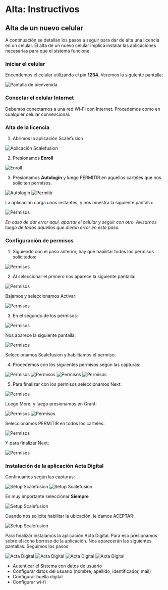 # Alta: Instructivos

## Alta de un nuevo celular
A continuación se detallan los pasos a seguir para dar de alta una licencia en un celular. El alta de un nuevo celular implica instalar las aplicaciones necesarias para que el sistema funcione.

###  Iniciar el celular
Encendemos el celular utilizando el pin **1234**. Veremos la siguiente pantalla:

![Pantalla de bienvenida](img/alta_home.png)

### Conectar el celular Internet
Debemos conectarnos a una red Wi-Fi con Internet. Procedemos como en cualquier celular convencional.

###  Alta de la licencia
1. Abrimos la aplicación Scalefusion

![Aplicación Scalefusion](img/alta_home_scalefusion.png)

2. Presionamos **Enroll** 

![Enroll](img/alta_scalefusion_enroll.png)

3. Presionamos **Autologin** y luego PERMITIR en aquellos carteles que nos soliciten permisos.

![Autologin](img/alta_scalefusion_autologin.png)
![Permitir](img/alta_scalefusion_permitir1.png)

La aplicación carga unos instantes, y nos muestra la siguiente pantalla:

![Permisos](img/alta_scalefusion_permisos.png)

*En caso de dar error aquí, apartar el celular y seguir con otro. Avisarnos luego de todos aquellos que dieron error en este paso.*
 
### Configuración de permisos

1. Siguiendo con el paso anterior, hay que habilitar todos los permisos solicitados:

![Permisos](img/alta_scalefusion_permisos_highlight.png)

2. Al seleccionar el primero nos aparece la siguiente pantalla:

![Permisos](img/alta_scalefusion_permisos1.png)

Bajamos y seleccionamos Activar:

![Permisos](img/alta_scalefusion_permisos2.png)

3. En el segundo de los permisos:

![Permisos](img/alta_scalefusion_permisos_highlight.png)

Nos aparece la siguiente pantalla:

![Permisos](img/alta_scalefusion_permisos3.png)

Seleccionamos Scalefusion y habilitamos el permiso.

4. Procedemos con los siguientes permisos según las capturas:

![Permisos](img/alta_scalefusion_permisos4.png)
![Permisos](img/alta_scalefusion_permisos5.png)
![Permisos](img/alta_scalefusion_permisos6.png)
![Permisos](img/alta_scalefusion_permisos7.png)

5. Para finalizar con los permisos seleccionamos Next:

![Permisos](img/alta_scalefusion_permisos8.png)

Luego More, y luego presionamos en Grant:

![Permisos](img/alta_scalefusion_permisos9.png)
![Permisos](img/alta_scalefusion_permisos10.png)

Seleccionamos PERMITIR en todos los carteles:

![Permisos](img/alta_scalefusion_permisos11.png)

Y para finalizar Next:

![Permisos](img/alta_scalefusion_permisos12.png)

### Instalación de la aplicación Acta Digital

Continuamos según las capturas:

![Setup Scalefusion](img/alta_scalefusion_setup1.png)
![Setup Scalefusion](img/alta_scalefusion_setup2.png)

Es muy importante seleccionar **Siempre**

![Setup Scalefusion](img/alta_scalefusion_setup3.png)

Cuando nos solicite habilitar la ubicación, le damos ACEPTAR:

![Setup Scalefusion](img/alta_scalefusion_ubicacion.png)

Para finalizar instalamos la aplicación Acta Digital.
Para eso presionamos sobre el icono borroso de la aplicación. Nos aparecerán las siguientes pantallas. Seguimos los pasos:

![Acta Digital](img/alta_actadigital_1.png)
![Acta Digital](img/alta_actadigital_2.png)
![Acta Digital](img/alta_actadigital_3.png)
![Acta Digital](img/alta_actadigital_4.png)

- Autenticar el Sistema con datos de usuario
- Configurar datos del usuario (nombre, apellido, identificador, mail)
- Configurar huella digital
- Configurar wi-fi
